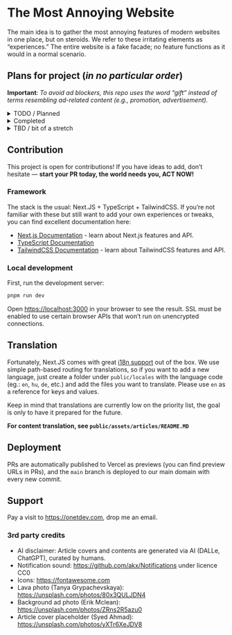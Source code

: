 # The Most Annoying Website

The main idea is to gather the most annoying features of modern websites in one place, but on steroids. We refer to these irritating elements as “experiences.” The entire website is a fake facade; no feature functions as it would in a normal scenario.

## Plans for project (_in no particular order_)

**Important**: *To avoid ad blockers, this repo uses the word “gift” instead of terms resembling ad-related content (e.g., promotion, advertisement).*

<details>
  <summary>TODO / Planned</summary>

  - [ ] **Funny, silly content** - can't stop won't stop, ongoing
  - [ ] Create a captcha where you need to select all the images with a car on it but none of the images have a car on them and captcha fails
  - [ ] Age verification on certain contents
  - [ ] Add holiday related (Halloween, Christmass, Easter) small animated images that follow the mouse cursor

</details>

<details>
  <summary>Completed</summary>

  - [x] Push elements to navigation stack so that when the user tries to navigate back it will stay on the page
  - [x] Add advertisement content to clipboard when copying text
  - [x] Add flashing animation to flaim phone
  - [x] Adblocker detection
  - [x] Prevent rightclick
  - [x] Fake advertisements (free phone)
  - [x] Add disabled mandatory experience checkboxes to settings
  - [x] DILF advertisement and landing page
  - [x] Sticky video player that obscures page visibility
  - [x] Newsletter modal that appears when the user leaves the screen or scrolls down a bit
  - [x] Fake search page that:
    - [x] Silly recommended searches
    - [x] Doesn’t actually work or return any results
  - [x] Fake registration:
    - [x] Difficult age selector
    - [x] Password validator that shows only one error and has absurdly complex rules that contradict each other
  - [x] Fake login with an unsolvable captcha
  - [x] Fake “forgot password” page with a message like “LOL, try harder next time, can’t help you”
  - [x] Multilanguage support
  - [x] Chat bubble with incoming messages and notification sound
  - [x] “Read more” link at the bottom of articles
  - [x] Marquee text
  - [x] Wheel of Fortune-style coupon modal
  - [x] Exit confirmation when trying to leave the page
  - [x] Dynamic title update when the user is on another tab
  - [x] Request for notification permission (don’t worry, the website won’t send any notifications)
  - [x] Dead pixel effect
  - [x] Funny, silly content (Part 1)
</details>

<details>
  <summary>TBD / bit of a stretch</summary>

  - [ ] **Move the articles outside of this repo** - once the size of contents becomes a concern
  - [ ] **Request for location permission** - not quite sure in this one, even though we don't do anything with this data, asking for it might be over the top. Potentially this could trigger once someone does a search.
  - [ ] **Design** - even though the site is fine with a bad design
  - [ ] Dead pixel patch
  - [ ] Randomly loading images while scrolling (causing layout shifting)
  - [ ] Random dark-light mode switching - we could flashbang night owls
</details>

## Contribution

This project is open for contributions! If you have ideas to add, don’t hesitate — **start your PR today, the world needs you, ACT NOW!**

### Framework

The stack is the usual: Next.JS + TypeScript + TailwindCSS. If you’re not familiar with these but still want to add your own experiences or tweaks, you can find excellent documentation here:

- [Next.js Documentation](https://nextjs.org/docs) - learn about Next.js features and API.
- [TypeScript Documentation](https://www.typescriptlang.org/docs/)
- [TailwindCSS Documentation](https://tailwindcss.com/docs) - learn about TailwindCSS features and API.

### Local development

First, run the development server:

```bash
pnpm run dev
```

Open [https://localhost:3000](https://localhost:3000) in your browser to see the result. SSL must be enabled to use certain browser APIs that won’t run on unencrypted connections.

## Translation

Fortunately, Next.JS comes with great [i18n support](https://nextjs.org/docs/pages/building-your-application/routing/internationalization) out of the box. We use simple path-based routing for translations, so if you want to add a new language, just create a folder under `public/locales` with the language code (eg.: `en`, `hu`, `de`, etc.) and add the files you want to translate. Please use `en` as a reference for keys and values.

Keep in mind that translations are currently low on the priority list, the goal is only to have it prepared for the future.

**For content translation, see `public/assets/articles/README.MD`**

## Deployment

PRs are automatically published to Vercel as previews (you can find preview URLs in PRs), and the `main` branch is deployed to our main domain with every new commit.

## Support

Pay a visit to https://onetdev.com, drop me an email.

### 3rd party credits

- AI disclaimer: Article covers and contents are generated via AI (DALLe, ChatGPT), curated by humans.
- Notification sound: https://github.com/akx/Notifications under licence CC0
- Icons: https://fontawesome.com
- Lava photo (Tanya Grypachevskaya): https://unsplash.com/photos/80x3QULJDN4
- Background ad photo (Erik Mclean): https://unsplash.com/photos/ZRns2R5azu0
- Article cover placeholder (Syed Ahmad): https://unsplash.com/photos/yXTr6XeJDV8
